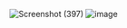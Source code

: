 ![Screenshot (397)](https://user-images.githubusercontent.com/89120960/204794990-aea499d4-5ce8-4e97-a41d-2cf97a841028.png)
![image](https://user-images.githubusercontent.com/89120960/204795635-692fc38a-cef0-460b-8f0b-94b9bb254450.png)
